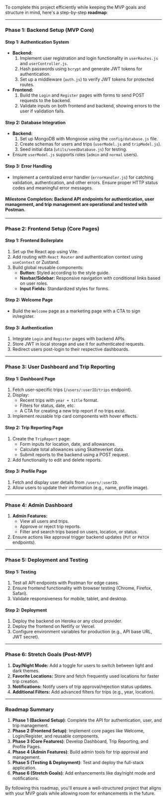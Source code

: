 To complete this project efficiently while keeping the MVP goals and structure in mind, here's a step-by-step **roadmap**:

---

### **Phase 1: Backend Setup (MVP Core)**

#### **Step 1: Authentication System**
- **Backend:**
  1. Implement user registration and login functionality in `userRoutes.js` and `userController.js`.
  2. Hash passwords using `bcrypt` and generate JWT tokens for authentication.
  3. Set up a middleware (`auth.js`) to verify JWT tokens for protected routes.
- **Frontend:**
  1. Build the `Login` and `Register` pages with forms to send POST requests to the backend.
  2. Validate inputs on both frontend and backend, showing errors to the user if validation fails.

#### **Step 2: Database Integration**
- **Backend:**
  1. Set up MongoDB with Mongoose using the `config/database.js` file.
  2. Create schemas for users and trips (`userModel.js` and `tripModel.js`).
  3. Seed initial data (`utils/seedDatabase.js`) for testing.
- Ensure `userModel.js` supports roles (`admin` and `normal` users).

#### **Step 3: Error Handling**
- Implement a centralized error handler (`errorHandler.js`) for catching validation, authentication, and other errors. Ensure proper HTTP status codes and meaningful error messages.

#### **Milestone Completion:** Backend API endpoints for authentication, user management, and trip management are operational and tested with Postman.

---

### **Phase 2: Frontend Setup (Core Pages)**

#### **Step 1: Frontend Boilerplate**
1. Set up the React app using Vite.
2. Add routing with `React Router` and authentication context using `useContext` or Zustand.
3. Build global reusable components:
   - **Button:** Styled according to the style guide.
   - **Navbar/Sidebar:** Responsive navigation with conditional links based on user roles.
   - **Input Fields:** Standardized styles for forms.

#### **Step 2: Welcome Page**
- Build the `Welcome` page as a marketing page with a CTA to sign in/register.

#### **Step 3: Authentication**
1. Integrate `Login` and `Register` pages with backend APIs.
2. Store JWT in local storage and use it for authenticated requests.
3. Redirect users post-login to their respective dashboards.

---

### **Phase 3: User Dashboard and Trip Reporting**

#### **Step 1: Dashboard Page**
1. Fetch user-specific trips (`/users/:userID/trips` endpoint).
2. Display:
   - Recent trips with `year + title` format.
   - Filters for status, date, etc.
   - A CTA for creating a new trip report if no trips exist.
3. Implement reusable trip card components with hover effects.

#### **Step 2: Trip Reporting Page**
1. Create the `TripReport` page:
   - Form inputs for location, date, and allowances.
   - Calculate total allowances using Skatteverket data.
   - Submit reports to the backend using a POST request.
2. Add functionality to edit and delete reports.

#### **Step 3: Profile Page**
1. Fetch and display user details from `/users/:userID`.
2. Allow users to update their information (e.g., name, profile image).

---

### **Phase 4: Admin Dashboard**

1. **Admin Features:**
   - View all users and trips.
   - Approve or reject trip reports.
   - Filter and search trips based on users, location, or status.
2. Ensure actions like approval trigger backend updates (`PUT` or `PATCH` endpoints).

---

### **Phase 5: Deployment and Testing**

#### **Step 1: Testing**
1. Test all API endpoints with Postman for edge cases.
2. Ensure frontend functionality with browser testing (Chrome, Firefox, Safari).
3. Validate responsiveness for mobile, tablet, and desktop.

#### **Step 2: Deployment**
1. Deploy the backend on Heroku or any cloud provider.
2. Deploy the frontend on Netlify or Vercel.
3. Configure environment variables for production (e.g., API base URL, JWT secret).

---

### **Phase 6: Stretch Goals (Post-MVP)**

1. **Day/Night Mode:** Add a toggle for users to switch between light and dark themes.
2. **Favorite Locations:** Store and fetch frequently used locations for faster trip creation.
3. **Notifications:** Notify users of trip approval/rejection status updates.
4. **Additional Filters:** Add advanced filters for trips (e.g., year, location).

---

### **Roadmap Summary**

1. **Phase 1 (Backend Setup)**: Complete the API for authentication, user, and trip management.
2. **Phase 2 (Frontend Setup)**: Implement core pages like Welcome, Login/Register, and reusable components.
3. **Phase 3 (Core Features)**: Develop Dashboard, Trip Reporting, and Profile Pages.
4. **Phase 4 (Admin Features)**: Build admin tools for trip approval and management.
5. **Phase 5 (Testing & Deployment)**: Test and deploy the full-stack application.
6. **Phase 6 (Stretch Goals)**: Add enhancements like day/night mode and notifications.

By following this roadmap, you'll ensure a well-structured project that aligns with your MVP goals while allowing room for enhancements in the future.